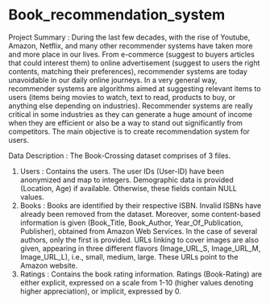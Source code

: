 # Book_recommendation_system
Project Summary :
During the last few decades, with the rise of Youtube, Amazon, Netflix, and many other recommender systems have taken more and more place in our lives. From e-commerce (suggest to buyers articles that could interest them) to online advertisement (suggest to users the right contents, matching their preferences), recommender systems are today unavoidable in our daily online journeys. In a very general way, recommender systems are algorithms aimed at suggesting relevant items to users (items being movies to watch, text to read, products to buy, or anything else depending on industries). Recommender systems are really critical in some industries as they can generate a huge amount of income when they are efficient or also be a way to stand out significantly from competitors. The main objective is to create recommendation system for users.

Data Description :
The Book-Crossing dataset comprises of 3 files.
1. Users :
Contains the users. The user IDs (User-ID) have been anonymized and map to integers. Demographic data is provided (Location, Age) if available. Otherwise, these fields contain NULL values.
2. Books :
Books are identified by their respective ISBN. Invalid ISBNs have already been removed from the dataset. Moreover, some content-based information is given (Book_Title, Book_Author, Year_Of_Publication, Publisher), obtained from Amazon Web Services. In the case of several authors, only the first is provided. URLs linking to cover images are also given, appearing in three different flavors (Image_URL_S, Image_URL_M, Image_URL_L), i.e., small, medium, large. These URLs point to the Amazon website.
3. Ratings :
Contains the book rating information. Ratings (Book-Rating) are either explicit, expressed on a scale from 1-10 (higher values denoting higher appreciation), or implicit, expressed by 0.
